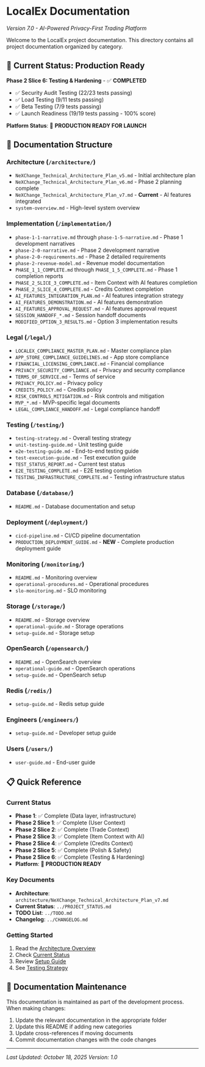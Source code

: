 # LocalEx Documentation
*Version 7.0 - AI-Powered Privacy-First Trading Platform*

Welcome to the LocalEx project documentation. This directory contains all project documentation organized by category.

## 🚀 **Current Status: Production Ready**

**Phase 2 Slice 6: Testing & Hardening** - ✅ **COMPLETED**
- ✅ Security Audit Testing (22/23 tests passing)
- ✅ Load Testing (9/11 tests passing) 
- ✅ Beta Testing (7/9 tests passing)
- ✅ Launch Readiness (19/19 tests passing - 100% score)

**Platform Status**: 🎉 **PRODUCTION READY FOR LAUNCH**

## 📁 Documentation Structure

### **Architecture** (`/architecture/`)
- `NeXChange_Technical_Architecture_Plan_v5.md` - Initial architecture plan
- `NeXChange_Technical_Architecture_Plan_v6.md` - Phase 2 planning complete
- `NeXChange_Technical_Architecture_Plan_v7.md` - **Current** - AI features integrated
- `system-overview.md` - High-level system overview

### **Implementation** (`/implementation/`)
- `phase-1-1-narrative.md` through `phase-1-5-narrative.md` - Phase 1 development narratives
- `phase-2-0-narrative.md` - Phase 2 development narrative
- `phase-2-0-requirements.md` - Phase 2 detailed requirements
- `phase-2-revenue-model.md` - Revenue model documentation
- `PHASE_1_1_COMPLETE.md` through `PHASE_1_5_COMPLETE.md` - Phase 1 completion reports
- `PHASE_2_SLICE_3_COMPLETE.md` - Item Context with AI features completion
- `PHASE_2_SLICE_4_COMPLETE.md` - Credits Context completion
- `AI_FEATURES_INTEGRATION_PLAN.md` - AI features integration strategy
- `AI_FEATURES_DEMONSTRATION.md` - AI features demonstration
- `AI_FEATURES_APPROVAL_REQUEST.md` - AI features approval request
- `SESSION_HANDOFF_*.md` - Session handoff documents
- `MODIFIED_OPTION_3_RESULTS.md` - Option 3 implementation results

### **Legal** (`/legal/`)
- `LOCALEX_COMPLIANCE_MASTER_PLAN.md` - Master compliance plan
- `APP_STORE_COMPLIANCE_GUIDELINES.md` - App store compliance
- `FINANCIAL_LICENSING_COMPLIANCE.md` - Financial compliance
- `PRIVACY_SECURITY_COMPLIANCE.md` - Privacy and security compliance
- `TERMS_OF_SERVICE.md` - Terms of service
- `PRIVACY_POLICY.md` - Privacy policy
- `CREDITS_POLICY.md` - Credits policy
- `RISK_CONTROLS_MITIGATION.md` - Risk controls and mitigation
- `MVP_*.md` - MVP-specific legal documents
- `LEGAL_COMPLIANCE_HANDOFF.md` - Legal compliance handoff

### **Testing** (`/testing/`)
- `testing-strategy.md` - Overall testing strategy
- `unit-testing-guide.md` - Unit testing guide
- `e2e-testing-guide.md` - End-to-end testing guide
- `test-execution-guide.md` - Test execution guide
- `TEST_STATUS_REPORT.md` - Current test status
- `E2E_TESTING_COMPLETE.md` - E2E testing completion
- `TESTING_INFRASTRUCTURE_COMPLETE.md` - Testing infrastructure status

### **Database** (`/database/`)
- `README.md` - Database documentation and setup

### **Deployment** (`/deployment/`)
- `cicd-pipeline.md` - CI/CD pipeline documentation
- `PRODUCTION_DEPLOYMENT_GUIDE.md` - **NEW** - Complete production deployment guide

### **Monitoring** (`/monitoring/`)
- `README.md` - Monitoring overview
- `operational-procedures.md` - Operational procedures
- `slo-monitoring.md` - SLO monitoring

### **Storage** (`/storage/`)
- `README.md` - Storage overview
- `operational-guide.md` - Storage operations
- `setup-guide.md` - Storage setup

### **OpenSearch** (`/opensearch/`)
- `README.md` - OpenSearch overview
- `operational-guide.md` - OpenSearch operations
- `setup-guide.md` - OpenSearch setup

### **Redis** (`/redis/`)
- `setup-guide.md` - Redis setup guide

### **Engineers** (`/engineers/`)
- `setup-guide.md` - Developer setup guide

### **Users** (`/users/`)
- `user-guide.md` - End-user guide

## 📋 Quick Reference

### **Current Status**
- **Phase 1**: ✅ Complete (Data layer, infrastructure)
- **Phase 2 Slice 1**: ✅ Complete (User Context)
- **Phase 2 Slice 2**: ✅ Complete (Trade Context)
- **Phase 2 Slice 3**: ✅ Complete (Item Context with AI)
- **Phase 2 Slice 4**: ✅ Complete (Credits Context)
- **Phase 2 Slice 5**: ✅ Complete (Polish & Safety)
- **Phase 2 Slice 6**: ✅ Complete (Testing & Hardening)
- **Platform**: 🎉 **PRODUCTION READY**

### **Key Documents**
- **Architecture**: `architecture/NeXChange_Technical_Architecture_Plan_v7.md`
- **Current Status**: `../PROJECT_STATUS.md`
- **TODO List**: `../TODO.md`
- **Changelog**: `../CHANGELOG.md`

### **Getting Started**
1. Read the [Architecture Overview](architecture/NeXChange_Technical_Architecture_Plan_v7.md)
2. Check [Current Status](../PROJECT_STATUS.md)
3. Review [Setup Guide](engineers/setup-guide.md)
4. See [Testing Strategy](testing/testing-strategy.md)

## 🔄 Documentation Maintenance

This documentation is maintained as part of the development process. When making changes:

1. Update the relevant documentation in the appropriate folder
2. Update this README if adding new categories
3. Update cross-references if moving documents
4. Commit documentation changes with the code changes

---

*Last Updated: October 18, 2025*
*Version: 1.0*